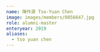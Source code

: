 ```yaml
---
name: 陳作源 Tso-Yuan Chen 
image: images/members/0856647.jpg 
role: alumni-master
enteryear: 2019
aliases:
  - tso yuan chen
---
```

